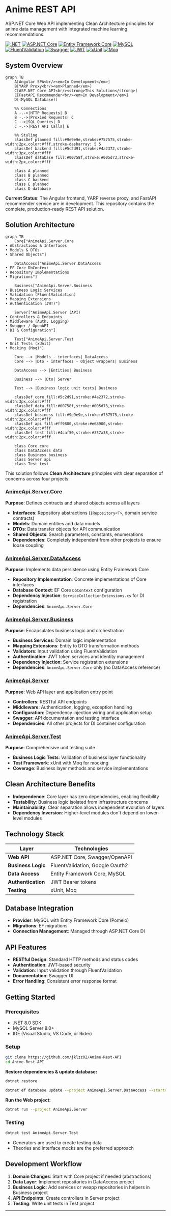 # Anime REST API

ASP.NET Core Web API implementing Clean Architecture principles for anime data management with integrated machine learning recommendations.

[![.NET](https://img.shields.io/badge/.NET-8.0-blue)](https://dotnet.microsoft.com/)
[![ASP.NET Core](https://img.shields.io/badge/ASP.NET_Core-8.0-blueviolet)](https://dotnet.microsoft.com/apps/aspnet)
[![Entity Framework Core](https://img.shields.io/badge/Entity_Framework_Core-8.0-512BD4)](https://learn.microsoft.com/ef/core/)
[![MySQL](https://img.shields.io/badge/MySQL-8.0-00758f)](https://www.mysql.com/)
[![FluentValidation](https://img.shields.io/badge/FluentValidation-11.x-brightgreen)](https://docs.fluentvalidation.net/)
[![Swagger](https://img.shields.io/badge/Swagger-OpenAPI-85EA2D)](https://swagger.io/)
[![JWT](https://img.shields.io/badge/JWT-Authentication-orange)](https://jwt.io/)
[![xUnit](https://img.shields.io/badge/xUnit-Testing-5c2d91)](https://xunit.net/)
[![Moq](https://img.shields.io/badge/Moq-Mocking-yellowgreen)](https://github.com/moq/moq4)

## System Overview

```mermaid
graph TB
    A[Angular SPA<br/><em>In Development</em>]
    B[YARP Proxy<br/><em>Planned</em>]
    C[ASP.NET Core API<br/><strong>This Solution</strong>]
    E[FastAPI Recommender<br/><em>In Development</em>]
    D[(MySQL Database)]

    %% Connections
    A -.->|HTTP Requests| B
    B -.->|Proxied Requests| C
    C -->|SQL Queries| D
    C -.->|REST API Calls| E

    %% Styling
    classDef planned fill:#9e9e9e,stroke:#757575,stroke-width:2px,color:#fff,stroke-dasharray: 5 5
    classDef backend fill:#5c2d91,stroke:#4a2372,stroke-width:3px,color:#fff
    classDef database fill:#00758f,stroke:#005d73,stroke-width:2px,color:#fff

    class A planned
    class B planned
    class C backend
    class E planned
    class D database
```

**Current Status**: The Angular frontend, YARP reverse proxy, and FastAPI recommender service are in development. This repository contains the complete, production-ready REST API solution.

## Solution Architecture

```mermaid
graph TB
    Core["AnimeApi.Server.Core
• Abstractions & Interfaces
• Models & DTOs
• Shared Objects"]

    DataAccess["AnimeApi.Server.DataAccess
• EF Core DbContext
• Repository Implementations
• Migrations"]

    Business["AnimeApi.Server.Business
• Business Logic Services
• Validation (FluentValidation)
• Mapping Extensions
• Authentication (JWT)"]

    Server["AnimeApi.Server (API)
• Controllers & Endpoints
• Middleware (Auth, Logging)
• Swagger / OpenAPI
• DI & Configuration"]

    Test["AnimeApi.Server.Test
• Unit Tests (xUnit)
• Mocking (Moq)"]

    Core --> |Models - interfaces| DataAccess
    Core --> |Dto - interfaces - Object wrappers| Business

    DataAccess --> |Entities| Business

    Business --> |Dto| Server

    Test --> |Business logic unit tests| Business

    classDef core fill:#5c2d91,stroke:#4a2372,stroke-width:3px,color:#fff
    classDef data fill:#00758f,stroke:#005d73,stroke-width:2px,color:#fff
    classDef business fill:#9e9e9e,stroke:#757575,stroke-width:2px,color:#fff
    classDef api fill:#ff9800,stroke:#e68900,stroke-width:2px,color:#fff
    classDef test fill:#4caf50,stroke:#357a38,stroke-width:2px,color:#fff

    class Core core
    class DataAccess data
    class Business business
    class Server api
    class Test test

```

This solution follows **Clean Architecture** principles with clear separation of concerns across four projects:

### [AnimeApi.Server.Core](./AnimeApi.Server.Core/)

**Purpose**: Defines contracts and shared objects across all layers

- **Interfaces**: Repository abstractions (`IRepository<T>`, domain service contracts)
- **Models**: Domain entities and data models
- **DTOs**: Data transfer objects for API communication
- **Shared Objects**: Search parameters, constants, enumerations
- **Dependencies**: Completely independent from other projects to ensure loose coupling

### [AnimeApi.Server.DataAccess](./AnimeApi.Server.DataAccess/)

**Purpose**: Implements data persistence using Entity Framework Core

- **Repository Implementation**: Concrete implementations of Core interfaces
- **Database Context**: EF Core `DbContext` configuration
- **Dependency Injection**: `ServiceCollectionExtensions.cs` for DI registration
- **Dependencies**: `AnimeApi.Server.Core`

### [AnimeApi.Server.Business](./AnimeApi.Server.Business/)

**Purpose**: Encapsulates business logic and orchestration

- **Business Services**: Domain logic implementation
- **Mapping Extensions**: Entity to DTO transformation methods
- **Validators**: Input validation using FluentValidation
- **Authentication**: JWT token services and identity management
- **Dependency Injection**: Service registration extensions
- **Dependencies**: `AnimeApi.Server.Core` only (no DataAccess reference)

### [AnimeApi.Server](AnimeApi.Server/)

**Purpose**: Web API layer and application entry point

- **Controllers**: RESTful API endpoints
- **Middleware**: Authentication, logging, exception handling
- **Configuration**: Dependency injection wiring and application setup
- **Swagger**: API documentation and testing interface
- **Dependencies**: All other projects for DI container configuration

### [AnimeApi.Server.Test](./AnimeApi.Server.Test/AnimeApi)

**Purpose**: Comprehensive unit testing suite

- **Business Logic Tests**: Validation of business layer functionality
- **Test Framework**: xUnit with Moq for mocking
- **Coverage**: Business layer methods and service implementations

## Clean Architecture Benefits

- **Independence**: Core layer has zero dependencies, enabling flexibility
- **Testability**: Business logic isolated from infrastructure concerns
- **Maintainability**: Clear separation allows independent evolution of layers
- **Dependency Inversion**: Higher-level modules don't depend on lower-level modules

## Technology Stack

| Layer              | Technologies                    |
| ------------------ | ------------------------------- |
| **Web API**        | ASP.NET Core, Swagger/OpenAPI   |
| **Business Logic** | FluentValidation, Google Oauth2 |
| **Data Access**    | Entity Framework Core, MySQL    |
| **Authentication** | JWT Bearer tokens               |
| **Testing**        | xUnit, Moq                      |

## Database Integration

- **Provider**: MySQL with Entity Framework Core (Pomelo)
- **Migrations**: EF migrations
- **Connection Management**: Managed through ASP.NET Core DI

## API Features

- **RESTful Design**: Standard HTTP methods and status codes
- **Authentication**: JWT-based security
- **Validation**: Input validation through FluentValidation
- **Documentation**: Swagger UI
- **Error Handling**: Consistent error response format

## Getting Started

### Prerequisites

- .NET 8.0 SDK
- MySQL Server 8.0+
- IDE (Visual Studio, VS Code, or Rider)

### Setup

```bash
git clone https://github.com/jklzz02/Anime-Rest-API
cd Anime-Rest-API
```

**Restore dependencies & update database:**

```bash
dotnet restore

dotnet ef database update --project AnimeApi.Server.DataAccess --startup-project AnimeApi.Server
```

**Run the Web project:**

```bash
dotnet run --project AnimeApi.Server
```

### Testing

```bash
dotnet test AnimeApi.Server.Test

```

- Generators are used to create testing data
- Theories and interface mocks are the preferred approach

## Development Workflow

1. **Domain Changes**: Start with Core project if needed (abstractions)
2. **Data Layer**: Implement repositories in DataAccess project
3. **Business Logic**: Add services or weapp repositories in helpers in Business project
4. **API Endpoints**: Create controllers in Server project
5. **Testing**: Write unit tests in Test project

---
